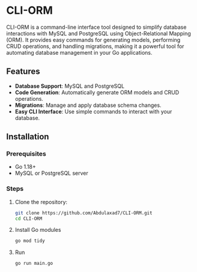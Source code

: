 # CLI-ORM

CLI-ORM is a command-line interface tool designed to simplify database interactions with MySQL and PostgreSQL using Object-Relational Mapping (ORM). It provides easy commands for generating models, performing CRUD operations, and handling migrations, making it a powerful tool for automating database management in your Go applications.

## Features
- **Database Support**: MySQL and PostgreSQL
- **Code Generation**: Automatically generate ORM models and CRUD operations.
- **Migrations**: Manage and apply database schema changes.
- **Easy CLI Interface**: Use simple commands to interact with your database.

## Installation

### Prerequisites
- Go 1.18+
- MySQL or PostgreSQL server

### Steps
1. Clone the repository:
   ```bash
   git clone https://github.com/Abdulaxad7/CLI-ORM.git
   cd CLI-ORM
2. Install Go modules
   ```bash
   go mod tidy
3. Run
   ```bash
   go run main.go
